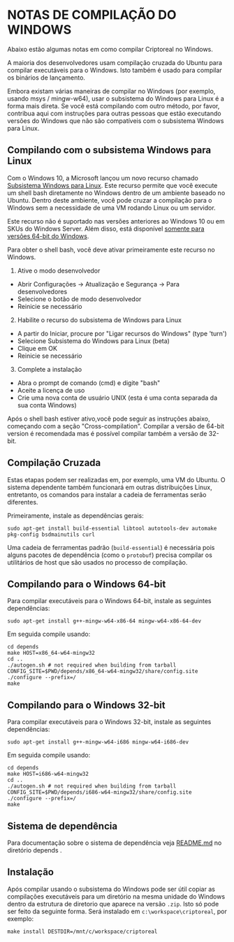 NOTAS DE COMPILAÇÃO DO WINDOWS
====================

Abaixo estão algumas notas em como compilar Criptoreal no Windows.

A maioria dos desenvolvedores usam compilação cruzada do Ubuntu para compilar executáveis para o Windows. Isto também é usado para compilar os binários de lançamento.

Embora existam várias maneiras de compilar no Windows (por exemplo, usando msys / mingw-w64), usar o subsistema do Windows para Linux é a forma mais direta. Se você está compilando com outro método, por favor, contribua aqui com instruções para outras pessoas que estão executando versões do Windows que não são compatíveis com o subsistema Windows para Linux. 

Compilando com o subsistema Windows para Linux
-------------------------------------------

Com o Windows 10, a Microsoft lançou um novo recurso chamado [Subsistema Windows para Linux](https://msdn.microsoft.com/commandline/wsl/about). Este recurso permite que você execute um shell bash diretamente no Windows dentro de um ambiente baseado no Ubuntu. Dentro deste ambiente, você pode cruzar a compilação para o Windows sem a necessidade de uma VM rodando Linux ou um servidor.

Este recurso não é suportado nas versões anteriores ao Windows 10 ou em SKUs do Windows Server. Além disso, está disponível [somente para versões 64-bit do Windows](https://msdn.microsoft.com/en-us/commandline/wsl/install_guide).

Para obter o shell bash, você deve ativar primeiramente este recurso no Windows.

1. Ative o modo desenvolvedor
  * Abrir Configurações -> Atualização e Segurança -> Para desenvolvedores
  * Selecione o botão de modo desenvolvedor
  * Reinicie se necessário
2. Habilite o recurso do subsistema de Windows para Linux
  * A partir do Iniciar, procure por "Ligar recursos do Windows" (type 'turn')
  * Selecione Subsistema do Windows para Linux (beta)
  * Clique em OK
  * Reinicie se necessário
3. Complete a instalação
  * Abra o prompt de comando (cmd) e digite "bash"
  * Aceite a licença de uso
  * Crie uma nova conta de usuário UNIX (esta é uma conta separada da sua conta Windows)

Após o shell bash estiver ativo,você pode seguir as instruções abaixo, começando com a seção "Cross-compilation". Compilar a versão de  64-bit version é recomendada mas é possível compilar também a versão de 32-bit.

Compilação Cruzada
-------------------

Estas etapas podem ser realizadas em, por exemplo, uma VM do Ubuntu. O sistema dependente também funcionará em outras distribuições Linux, entretanto, os comandos para instalar a cadeia de ferramentas serão diferentes.

Primeiramente, instale as dependências gerais:

    sudo apt-get install build-essential libtool autotools-dev automake pkg-config bsdmainutils curl

Uma cadeia de ferramentas padrão (`build-essential`) é necessária pois alguns pacotes de dependência (como o `protobuf`) precisa compilar os utilitários de host que são usados no processo de compilação.

## Compilando para o Windows 64-bit

Para compilar executáveis para o Windows 64-bit, instale as seguintes dependências:

    sudo apt-get install g++-mingw-w64-x86-64 mingw-w64-x86-64-dev

Em seguida compile usando:

    cd depends
    make HOST=x86_64-w64-mingw32
    cd ..
    ./autogen.sh # not required when building from tarball
    CONFIG_SITE=$PWD/depends/x86_64-w64-mingw32/share/config.site ./configure --prefix=/
    make

## Compilando para o Windows 32-bit 

Para compilar executáveis para o Windows 32-bit, instale as seguintes dependências:

    sudo apt-get install g++-mingw-w64-i686 mingw-w64-i686-dev 

Em seguida compile usando:

    cd depends
    make HOST=i686-w64-mingw32
    cd ..
    ./autogen.sh # not required when building from tarball
    CONFIG_SITE=$PWD/depends/i686-w64-mingw32/share/config.site ./configure --prefix=/
    make

## Sistema de dependência

Para documentação sobre o sistema de dependência veja [README.md](../depends/README.md) no diretório depends .

Instalação
-------------

Após compilar usando o subsistema do Windows pode ser útil copiar as compilações executáveis para um diretório na mesma unidade do Windows dentro da estrutura de diretorio que aparece na versão `.zip`. Isto só pode ser feito da seguinte forma. Será instalado em `c:\workspace\criptoreal`, por exemplo:

    make install DESTDIR=/mnt/c/workspace/criptoreal
